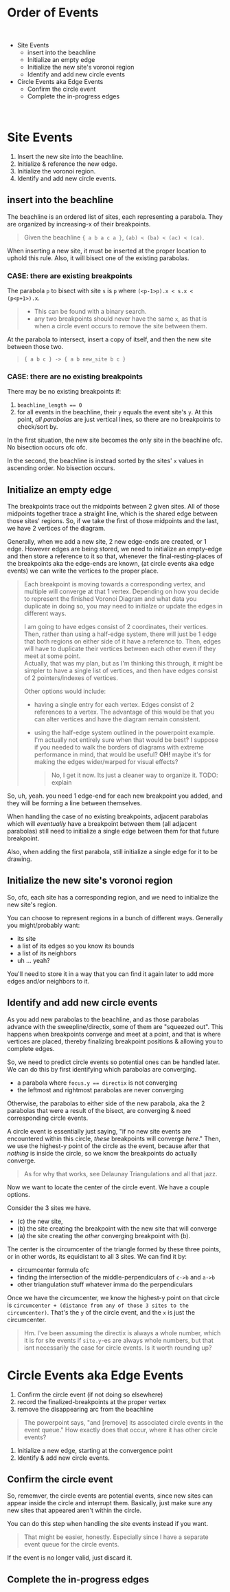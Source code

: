 Order of Events
==================================================

<br>

<!-- INDEX -->
* Site Events
  * insert into the beachline
  * Initialize an empty edge
  * Initialize the new site's voronoi region
  * Identify and add new circle events
* Circle Events aka Edge Events
  * Confirm the circle event
  * Complete the in-progress edges

<br>


Site Events
==================================================

1. Insert the new site into the beachline.
1. Initialize & reference the new edge.
1. Initialize the voronoi region.
1. Identify and add new circle events.

insert into the beachline
--------------------------------------------------

The beachline is an ordered list of sites, each representing a parabola.
They are organized by increasing-x of their breakpoints.

> Given the beachline `{ a b a c a }`,
  `(ab) < (ba) < (ac) < (ca)`.

When inserting a new site,
it must be inserted at the proper location to uphold this rule.
Also, it will bisect one of the existing parabolas.


### CASE: there are existing breakpoints

The parabola `p` to bisect with site `s`
is `p` where `(<p-1>p).x < s.x < (p<p+1>).x`.

> * This can be found with a binary search.
> * any two breakpoints should never have the same `x`,
    as that is when a circle event occurs to remove the site between them.

At the parabola to intersect,
insert a copy of itself,
and then the new site between those two.

> `{ a b c } -> { a b new_site b c }`


### CASE: there are no existing breakpoints

There may be no existing breakpoints if:

1. `beachline_length == 0`
2. for all events in the beachline, their `y` equals the event site's `y`.
  At this point, *all parabolas* are just vertical lines,
  so there are no breakpoints to check/sort by.

In the first situation,
the new site becomes the only site in the beachline ofc.
No bisection occurs ofc ofc.

In the second,
the beachline is instead sorted by the sites' `x` values in ascending order.
No bisection occurs.


Initialize an empty edge
--------------------------------------------------

The breakpoints trace out the midpoints between 2 given sites.
All of those midpoints together trace a straight line,
which is the shared edge between those sites' regions.
So, if we take the first of those midpoints and the last,
we have 2 vertices of the diagram.

Generally, when we add a new site, 2 new edge-ends are created, or 1 edge.
However edges are being stored, we need to initialize an empty-edge
and then store a reference to it so that,
whenever the final-resting-places of the breakpoints
aka the edge-ends are known, (at circle events aka edge events)
we can write the vertices to the proper place.

> Each breakpoint is moving towards a corresponding vertex,
  and multiple will converge at that 1 vertex.
  Depending on how you decide to represent the finished Voronoi Diagram
  and what data you duplicate in doing so,
  you may need to initialze or update the edges in different ways.
>
> I am going to have edges consist of 2 coordinates, their vertices.
  Then, rather than using a half-edge system, there will just be 1 edge
  that both regions on either side of it have a reference to.
  Then, edges will have to duplicate their vertices between each other
  even if they meet at some point. \
> Actually, that was my plan,
  but as I'm thinking this through,
  it might be simpler to have a single list of vertices,
  and then have edges consist of 2 pointers/indexes of vertices.
>
> Other options would include:
>
> * having a single entry for each vertex.
    Edges consist of 2 references to a vertex.
    The advantage of this would be that you can alter vertices
    and have the diagram remain consistent.
> * using the half-edge system outlined in the powerpoint example.
    I'm actually not entirely sure when that would be best?
    I suppose if you needed to walk the borders of diagrams
    with extreme performance in mind, that would be useful?
    **OH!** maybe it's for making the edges wider/warped for visual effects?
>
>   > No, I get it now. Its just a cleaner way to organize it.
      TODO: explain

So, uh, yeah.
you need 1 edge-end for each new breakpoint you added,
and they will be forming a line between themselves.

When handling the case of no existing breakpoints,
adjacent parabolas which will *eventually* have a breakpoint between them
(all adjacent parabolas)
still need to initialize a single edge between them for that future breakpoint.

Also, when adding the first parabola,
still initialize a single edge for it to be drawing.


Initialize the new site's voronoi region
--------------------------------------------------

So, ofc, each site has a corresponding region,
and we need to initialize the new site's region.

You can choose to represent regions in a bunch of different ways.
Generally you might/probably want:

* its site
* a list of its edges so you know its bounds
* a list of its neighbors
* uh ... yeah?

You'll need to store it in a way that you can find it again later
to add more edges and/or neighbors to it.


Identify and add new circle events
--------------------------------------------------

As you add new parabolas to the beachline,
and as those parabolas advance with the sweepline/directix,
some of them are "squeezed out".
This happens when breakpoints converge and meet at a point,
and that is where vertices are placed,
thereby finalizing breakpoint positions & allowing you to complete edges.

So, we need to predict circle events so potential ones can be handled later.
We can do this by first identifying which parabolas are converging.

* a parabola where `focus.y == directix` is not converging
* the leftmost and rightmost parabolas are never converging

Otherwise, the parabolas to either side of the new parabola,
aka the 2 parabolas that were a result of the bisect,
are converging & need corresponding circle events.

A circle event is essentially just saying,
"if no new site events are encountered within this circle,
*these* breakpoints will converge *here*."
Then, we use the highest-y point of the circle as the event,
because after that *nothing* is inside the circle,
so we know the breakpoints do actually converge.

> As for why that works, see Delaunay Triangulations and all that jazz.

Now we want to locate the center of the circle event.
We have a couple options.

Consider the 3 sites we have.

* (c) the new site,
* (b) the site creating the breakpoint with the new site that will converge
* (a) the site creating the *other* converging breakpoint with (b).

The center is the circumcenter of the triangle formed by these three points,
or in other words, its equidistant to all 3 sites.
We can find it by:

* circumcenter formula ofc
* finding the intersection of the middle-perpendiculars of `c->b` and `a->b`
* other triangulation stuff whatever imma do the perpendiculars

Once we have the circumcenter,
we know the highest-y point on that circle is
`circumcenter + (distance from any of those 3 sites to the circumcenter)`.
That's the `y` of the circle event, and the `x` is just the circumcenter.

> Hm. I've been assuming the directix is always a whole number,
  which it is for site events if `site.y`-es are always whole numbers,
  but that isnt necessarily the case for circle events.
  Is it worth rounding up?


Circle Events aka Edge Events
==================================================

1. Confirm the circle event (if not doing so elsewhere)
1. record the finalized-breakpoints at the proper vertex
1. remove the disappearing arc from the beachline

  > The powerpoint says,
    "and [remove] its associated circle events in the event queue."
    How exactly does that occur, where it has other circle events?
1. Initialize a new edge, starting at the convergence point
1. Identify & add new circle events.


Confirm the circle event
--------------------------------------------------

So, rememver, the circle events are potential events,
since new sites can appear inside the circle and interrupt them.
Basically, just make sure any new sites that appeared aren't within the circle.

You can do this step when handling the site events instead if you want.

> That might be easier, honestly.
  Especially since I have a separate event queue for the circle events.

If the event is no longer valid, just discard it.


Complete the in-progress edges
--------------------------------------------------


